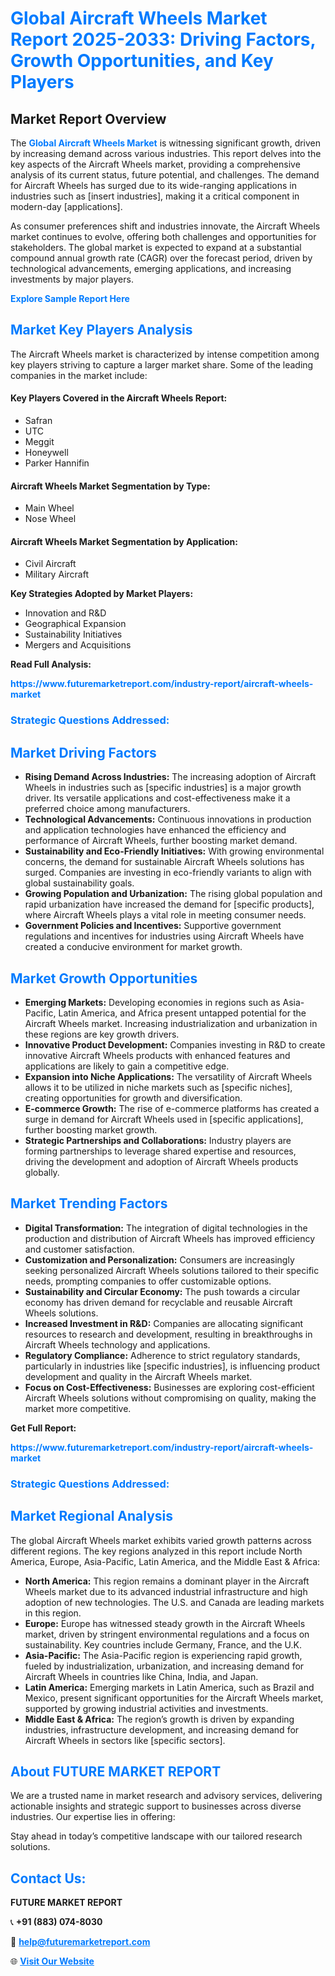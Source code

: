 <h1 style="color: #007BFF;">Global Aircraft Wheels Market Report 2025-2033: Driving Factors, Growth Opportunities, and Key Players</h1>

<section id="overview">
<h2>Market Report Overview</h2>
<p>The <a href="https://www.futuremarketreport.com/industry-report/aircraft-wheels-market" style="color: #007BFF; text-decoration: none;"><strong>Global Aircraft Wheels Market</strong></a> is witnessing significant growth, driven by increasing demand across various industries. This report delves into the key aspects of the Aircraft Wheels market, providing a comprehensive analysis of its current status, future potential, and challenges. The demand for Aircraft Wheels has surged due to its wide-ranging applications in industries such as [insert industries], making it a critical component in modern-day [applications].</p>
<p>As consumer preferences shift and industries innovate, the Aircraft Wheels market continues to evolve, offering both challenges and opportunities for stakeholders. The global market is expected to expand at a substantial compound annual growth rate (CAGR) over the forecast period, driven by technological advancements, emerging applications, and increasing investments by major players.</p>
</section>

<section id="overview">
<p><a href="https://www.futuremarketreport.com/request-sample/reportId=106250" style="color: #007BFF; text-decoration: none;"><strong>Explore Sample Report Here</strong></a></p>
</section>

<section id="key-players">
<h2 style="color: #007BFF;">Market Key Players Analysis</h2>
<p>The Aircraft Wheels market is characterized by intense competition among key players striving to capture a larger market share. Some of the leading companies in the market include:</p>
<h4>Key Players Covered in the Aircraft Wheels Report:</h4>
<ul><li>Safran</li><li>UTC</li><li>Meggit</li><li>Honeywell</li><li>Parker Hannifin</li></ul>
<h4>Aircraft Wheels Market Segmentation by Type:</h4>
<ul><li>Main Wheel</li><li>Nose Wheel</li></ul>

<h4>Aircraft Wheels Market Segmentation by Application:</h4>
<ul><li>Civil Aircraft</li><li>Military Aircraft</li></ul>
<p><strong>Key Strategies Adopted by Market Players:</strong></p>
<ul>
<li>Innovation and R&D</li>
<li>Geographical Expansion</li>
<li>Sustainability Initiatives</li>
<li>Mergers and Acquisitions</li>
</ul>
</section>

<section>
<p><strong>Read Full Analysis: </strong></p><a href="https://www.futuremarketreport.com/industry-report/aircraft-wheels-market" style="color: #007BFF; text-decoration: none;"><strong>https://www.futuremarketreport.com/industry-report/aircraft-wheels-market</strong></a>
<h3 style="color: #007BFF;">Strategic Questions Addressed:</h3>
</section>

<section id="driving-factors">
<h2 style="color: #007BFF;">Market Driving Factors</h2>
<ul>
<li><strong>Rising Demand Across Industries:</strong> The increasing adoption of Aircraft Wheels in industries such as [specific industries] is a major growth driver. Its versatile applications and cost-effectiveness make it a preferred choice among manufacturers.</li>
<li><strong>Technological Advancements:</strong> Continuous innovations in production and application technologies have enhanced the efficiency and performance of Aircraft Wheels, further boosting market demand.</li>
<li><strong>Sustainability and Eco-Friendly Initiatives:</strong> With growing environmental concerns, the demand for sustainable Aircraft Wheels solutions has surged. Companies are investing in eco-friendly variants to align with global sustainability goals.</li>
<li><strong>Growing Population and Urbanization:</strong> The rising global population and rapid urbanization have increased the demand for [specific products], where Aircraft Wheels plays a vital role in meeting consumer needs.</li>
<li><strong>Government Policies and Incentives:</strong> Supportive government regulations and incentives for industries using Aircraft Wheels have created a conducive environment for market growth.</li>
</ul>
</section>

<section id="growth-opportunities">
<h2 style="color: #007BFF;">Market Growth Opportunities</h2>
<ul>
<li><strong>Emerging Markets:</strong> Developing economies in regions such as Asia-Pacific, Latin America, and Africa present untapped potential for the Aircraft Wheels market. Increasing industrialization and urbanization in these regions are key growth drivers.</li>
<li><strong>Innovative Product Development:</strong> Companies investing in R&D to create innovative Aircraft Wheels products with enhanced features and applications are likely to gain a competitive edge.</li>
<li><strong>Expansion into Niche Applications:</strong> The versatility of Aircraft Wheels allows it to be utilized in niche markets such as [specific niches], creating opportunities for growth and diversification.</li>
<li><strong>E-commerce Growth:</strong> The rise of e-commerce platforms has created a surge in demand for Aircraft Wheels used in [specific applications], further boosting market growth.</li>
<li><strong>Strategic Partnerships and Collaborations:</strong> Industry players are forming partnerships to leverage shared expertise and resources, driving the development and adoption of Aircraft Wheels products globally.</li>
</ul>
</section>

<section id="trending-factors">
<h2 style="color: #007BFF;">Market Trending Factors</h2>
<ul>
<li><strong>Digital Transformation:</strong> The integration of digital technologies in the production and distribution of Aircraft Wheels has improved efficiency and customer satisfaction.</li>
<li><strong>Customization and Personalization:</strong> Consumers are increasingly seeking personalized Aircraft Wheels solutions tailored to their specific needs, prompting companies to offer customizable options.</li>
<li><strong>Sustainability and Circular Economy:</strong> The push towards a circular economy has driven demand for recyclable and reusable Aircraft Wheels solutions.</li>
<li><strong>Increased Investment in R&D:</strong> Companies are allocating significant resources to research and development, resulting in breakthroughs in Aircraft Wheels technology and applications.</li>
<li><strong>Regulatory Compliance:</strong> Adherence to strict regulatory standards, particularly in industries like [specific industries], is influencing product development and quality in the Aircraft Wheels market.</li>
<li><strong>Focus on Cost-Effectiveness:</strong> Businesses are exploring cost-efficient Aircraft Wheels solutions without compromising on quality, making the market more competitive.</li>
</ul>
</section>

<section>
<p><strong>Get Full Report: </strong></p><a href="https://www.futuremarketreport.com/industry-report/aircraft-wheels-market" style="color: #007BFF; text-decoration: none;"><strong>https://www.futuremarketreport.com/industry-report/aircraft-wheels-market</strong></a>
<h3 style="color: #007BFF;">Strategic Questions Addressed:</h3>
</section>


<section id="regional-analysis">
<h2 style="color: #007BFF;">Market Regional Analysis</h2>
<p>The global Aircraft Wheels market exhibits varied growth patterns across different regions. The key regions analyzed in this report include North America, Europe, Asia-Pacific, Latin America, and the Middle East & Africa:</p>
<ul>
<li><strong>North America:</strong> This region remains a dominant player in the Aircraft Wheels market due to its advanced industrial infrastructure and high adoption of new technologies. The U.S. and Canada are leading markets in this region.</li>
<li><strong>Europe:</strong> Europe has witnessed steady growth in the Aircraft Wheels market, driven by stringent environmental regulations and a focus on sustainability. Key countries include Germany, France, and the U.K.</li>
<li><strong>Asia-Pacific:</strong> The Asia-Pacific region is experiencing rapid growth, fueled by industrialization, urbanization, and increasing demand for Aircraft Wheels in countries like China, India, and Japan.</li>
<li><strong>Latin America:</strong> Emerging markets in Latin America, such as Brazil and Mexico, present significant opportunities for the Aircraft Wheels market, supported by growing industrial activities and investments.</li>
<li><strong>Middle East & Africa:</strong> The region’s growth is driven by expanding industries, infrastructure development, and increasing demand for Aircraft Wheels in sectors like [specific sectors].</li>
</ul>
</section>

<footer>
<h2 style="color: #007BFF;">About FUTURE MARKET REPORT</h2>
<p>We are a trusted name in market research and advisory services, delivering actionable insights and strategic support to businesses across diverse industries. Our expertise lies in offering:</p>

<p>Stay ahead in today’s competitive landscape with our tailored research solutions.</p>

<h2 style="color: #007BFF;">Contact Us:</h2>
<p><strong>FUTURE MARKET REPORT</strong></p>
<p>📞 <strong>+91 (883) 074-8030</strong></p>
<p>📧 <strong><a href="mailto:help@futuremarketreport.com" style="color: #007BFF;">help@futuremarketreport.com</a></strong></p>
<p>🌐 <strong><a href="https://www.futuremarketreport.com/" style="color: #007BFF;">Visit Our Website</a></strong></p>
</footer>